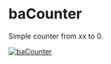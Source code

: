 baCounter
=========

Simple counter from xx to 0.

<a href="http://youtu.be/UpQT-fg3q3Y"><img src="baCounter.ico" border="0" alt="baCounter"></a>
